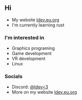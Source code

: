 ## Hi
* My website [ldev.eu.org](https://ldev.eu.org/)
* I'm currently learning rust

### I'm interested in
* Graphics programing
* Game development
* VR development
* Linux
  
### Socials
* Discord: [@ldev<3](https://ldev.eu.org/social/discord)
* More on my website [ldev.eu.org](https://ldev.eu.org/)
